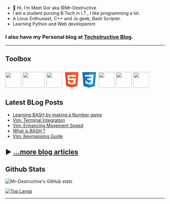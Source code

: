 - 👋 Hi, I’m Meet Gor aka @Mr-Destructive
- I am a student pursing B.Tech in I.T., I like programming a lot. 
- A Linux Enthusiast, C++ and Js geek, Bash Scripter. 
- Learning Python and Web developemnt

### I also have my Personal blog at [Techstructive Blog](https://mr-destructive.github.io/techstructive-blog/).
---

## Toolbox
<img src="https://cdn.worldvectorlogo.com/logos/c.svg" width="50" height="50" /> <img src="https://cdn.worldvectorlogo.com/logos/bash-1.svg" width="70" height="50" />
<img src="https://cdn.worldvectorlogo.com/logos/logo-javascript.svg" width="50" height="50" />
<img src="https://github.com/devicons/devicon/blob/master/icons/html5/html5-original.svg" width="50" height="50" />
<img src="https://github.com/devicons/devicon/blob/master/icons/css3/css3-original.svg" width="50" height="50" />
<img src="https://cdn.worldvectorlogo.com/logos/python-5.svg" width="50" height="50" />
<img src="https://cdn.worldvectorlogo.com/logos/git-icon.svg" width="50" height="50" />
<img src="https://cdn.worldvectorlogo.com/logos/vim.svg" width="50" height="50" />
---
## Latest BLog Posts
<!-- BLOG-POST-LIST:START -->
- [Learning BASH by making a Number game](https://mr-destructive.github.io//techstructive-blog/2021/07/08/Learn-BASH-Number-Game.html)
- [Vim: Terminal Integration](https://mr-destructive.github.io//techstructive-blog/2021/06/29/Vim-Terminal.html)
- [Vim: Enhancing Movement Speed](https://mr-destructive.github.io//techstructive-blog/2021/06/26/Vim-Enhancing-Movement-speed.html)
- [What is BASH ?](https://mr-destructive.github.io//techstructive-blog/2021/06/17/What-is-BASH.html)
- [Vim: Keymapping Guide](https://mr-destructive.github.io//techstructive-blog/2021/06/14/Vim-Keymapping.html)
<!-- BLOG-POST-LIST:END -->

▶ [...more blog articles](https://mr-destructive.github.io/techstructive-blog/)
---
## Github Stats

![Mr-Destructive's GitHub stats](https://github-readme-stats.vercel.app/api?username=Mr-Destructive&show_icons=true&theme=cobalt)


[![Top Langs](https://github-readme-stats.vercel.app/api/top-langs/?username=Mr-Destructive&layout=compact)](https://github.com/Mr-Destructive/github-readme-stats)


---
